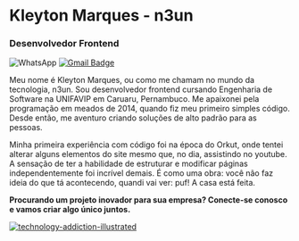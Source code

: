 # Kleyton Marques - n3un

### Desenvolvedor Frontend

  <img src="https://img.shields.io/badge/-WhatsApp-25d366?style=flat-square&labelColor=25d366&logo=whatsapp&logoColor=white&link=wa.me/5587991738373" alt="WhatsApp"/></a>
[![Gmail Badge](https://img.shields.io/badge/Gmail-n3undev@gmail.com-blue.svg)](mailto:n3undevd@gmail.com)

Meu nome é Kleyton Marques, ou como me chamam no mundo da tecnologia, n3un. Sou desenvolvedor frontend cursando Engenharia de Software na UNIFAVIP em Caruaru, Pernambuco.
Me apaixonei pela programação em meados de 2014, quando fiz meu primeiro simples código. Desde então, me aventuro criando soluções de alto padrão para as pessoas.

Minha primeira experiência com código foi na época do Orkut, onde tentei alterar alguns elementos do site mesmo que, no dia, assistindo no youtube. A sensação de ter a habilidade de estruturar e modificar páginas independentemente foi incrível demais. É como uma obra: você não faz ideia do que tá acontecendo, quandi vai ver: puf! A casa está feita.

**Procurando um projeto inovador para sua empresa? Conecte-se conosco e vamos criar algo único juntos.**

<a href="https://ibb.co/cKkp20W9"><img src="https://i.ibb.co/kV5rqjLT/technology-addiction-illustrated.jpg" alt="technology-addiction-illustrated" border="0"></a>
